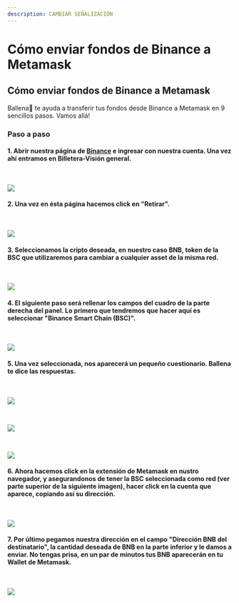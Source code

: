 ```yaml
---
description: CAMBIAR SEÑALIZACIÓN
---
```


# Cómo enviar fondos de Binance a Metamask

## Cómo enviar fondos de Binance a Metamask

Ballena🐋 te ayuda a transferir tus fondos desde Binance a Metamask en 9 sencillos pasos. Vamos allá!

### Paso a paso <a id="step-by-step"></a>

#### 1. Abrir nuestra página de [Binance](https://www.binance.com/es) e ingresar con nuestra cuenta. Una vez ahí entramos en Billetera-Visión general.

 ​

![](https://user-images.githubusercontent.com/79335891/108759097-36114d80-754c-11eb-9c13-1430db7e5f3e.png)

#### 

#### 2. Una vez en ésta página hacemos click en "Retirar".

​​

![](https://user-images.githubusercontent.com/79335891/108759100-36a9e400-754c-11eb-99f2-9a91e0d16bd3.png)

#### 

#### 3. Seleccionamos la cripto deseada, en nuestro caso BNB, token de la BSC que utilizaremos para cambiar a cualquier asset de la misma red.

​​

![](https://user-images.githubusercontent.com/79335891/108759101-36a9e400-754c-11eb-9161-505fd95c7763.png)

#### 

#### 4. El siguiente paso será rellenar los campos del cuadro de la parte derecha del panel. Lo primero que tendremos que hacer aquí es seleccionar "Binance Smart Chain \(BSC\)".

​​

![](https://user-images.githubusercontent.com/79335891/108759103-36a9e400-754c-11eb-9a0d-9f16aaad7250.png)

#### 

#### 5. Una vez seleccionada, nos aparecerá un pequeño cuestionario. Ballena te dice las respuestas.

​​

![](https://user-images.githubusercontent.com/79335891/108759104-37427a80-754c-11eb-9aea-8ec0ff4f57d8.png)

 ​

![](https://user-images.githubusercontent.com/79335891/108759105-37427a80-754c-11eb-9b6d-0fd9c0cc1405.png)

​

![](https://user-images.githubusercontent.com/79335891/108759107-3873a780-754c-11eb-9b48-7ac34fd3581a.png)

#### 

#### 6. Ahora hacemos click en la extensión de Metamask en nustro navegador, y asegurandonos de tener la BSC seleccionada como red \(ver parte superior de la siguiente imagen\), hacer click en la cuenta que aparece, copiando así su dirección.

 ​

![](https://user-images.githubusercontent.com/79335891/108759110-390c3e00-754c-11eb-9020-b45ebd04914e.png)

#### 

#### 7. Por último pegamos nuestra dirección en el campo "Dirección BNB del destinatario", la cantidad deseada de BNB en la parte inferior y le damos a enviar. No tengas prisa, en un par de minutos tus BNB aparecerán en tu Wallet de Metamask.

​​

![](https://user-images.githubusercontent.com/79335891/108759093-3578b700-754c-11eb-9a62-b4e0f4b32d46.png)







